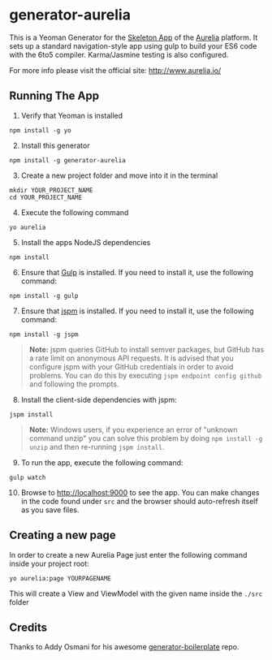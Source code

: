 # generator-aurelia

This is a Yeoman Generator for the [Skeleton App](https://github.com/aurelia/skeleton-navigation) of the [Aurelia](http://www.aurelia.io/) platform. It sets up a standard navigation-style app using gulp to build your ES6 code with the 6to5 compiler. Karma/Jasmine testing is also configured.

For more info please visit the official site: http://www.aurelia.io/


## Running The App

1. Verify that Yeoman is installed

  ```shell
  npm install -g yo
  ```
2. Install this generator

  ```shell
  npm install -g generator-aurelia
  ```
3. Create a new project folder and move into it in the terminal

  ```shell
  mkdir YOUR_PROJECT_NAME
  cd YOUR_PROJECT_NAME
  ```
4. Execute the following command

  ```shell
  yo aurelia
  ```
5. Install the apps NodeJS dependencies

  ```shell
  npm install
  ```
6. Ensure that [Gulp](http://gulpjs.com/) is installed. If you need to install it, use the following command:

  ```shell
  npm install -g gulp
  ```
7. Ensure that [jspm](http://jspm.io/) is installed. If you need to install it, use the following command:

  ```shell
  npm install -g jspm
  ```
  > **Note:** jspm queries GitHub to install semver packages, but GitHub has a rate limit on anonymous API requests. It is advised that you configure jspm with your GitHub credentials in order to avoid problems. You can do this by executing `jspm endpoint config github` and following the prompts.
8. Install the client-side dependencies with jspm:

  ```shell
  jspm install
  ```
  >**Note:** Windows users, if you experience an error of "unknown command unzip" you can solve this problem by doing `npm install -g unzip` and then re-running `jspm install`.
9. To run the app, execute the following command:

  ```shell
  gulp watch
  ```
10. Browse to [http://localhost:9000](http://localhost:9000) to see the app. You can make changes in the code found under `src` and the browser should auto-refresh itself as you save files.


## Creating a new page
In order to create a new Aurelia Page just enter the following command inside your project root:

  ```shell
  yo aurelia:page YOURPAGENAME
  ```

This will create a View and ViewModel with the given name inside the ```./src``` folder

## Credits
Thanks to Addy Osmani for his awesome [generator-boilerplate](https://github.com/addyosmani/generator-boilerplate) repo.
